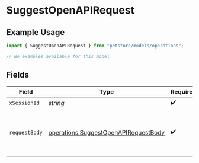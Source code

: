 # SuggestOpenAPIRequest

## Example Usage

```typescript
import { SuggestOpenAPIRequest } from "petstore/models/operations";

// No examples available for this model
```

## Fields

| Field                                                                                        | Type                                                                                         | Required                                                                                     | Description                                                                                  |
| -------------------------------------------------------------------------------------------- | -------------------------------------------------------------------------------------------- | -------------------------------------------------------------------------------------------- | -------------------------------------------------------------------------------------------- |
| `xSessionId`                                                                                 | *string*                                                                                     | :heavy_check_mark:                                                                           | N/A                                                                                          |
| `requestBody`                                                                                | [operations.SuggestOpenAPIRequestBody](../../models/operations/suggestopenapirequestbody.md) | :heavy_check_mark:                                                                           | The schema file to upload provided as a multipart/form-data file segment.                    |